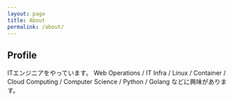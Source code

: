 ```yaml
---
layout: page
title: About
permalink: /about/
---
```


## Profile

ITエンジニアをやっています。 Web Operations / IT Infra / Linux / Container / Cloud Computing / Computer Science / Python / Golang などに興味があります。

